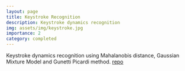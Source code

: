 ```yaml
---
layout: page
title: Keystroke Recognition
description: Keystroke dynamics recognition
img: assets/img/keystroke.jpg
importance: 2
category: completed
---
```

Keystroke dynamics recognition using Mahalanobis distance, Gaussian Mixture Model and Gunetti Picardi method. [repo](https://github.com/mon-drive/keystroke-recognition)